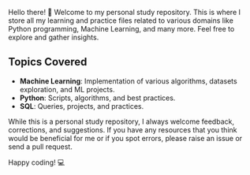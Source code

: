 Hello there! 🚀 Welcome to my personal study repository. This is where I store all my learning and practice files related to various domains like Python programming, Machine Learning, and many more. Feel free to explore and gather insights.

## Topics Covered

- **Machine Learning**: Implementation of various algorithms, datasets exploration, and ML projects.
- **Python**: Scripts, algorithms, and best practices.
- **SQL**: Queries, projects, and practices.

While this is a personal study repository, I always welcome feedback, corrections, and suggestions. If you have any resources that you think would be beneficial for me or if you spot errors, please raise an issue or send a pull request.

Happy coding! 💻
